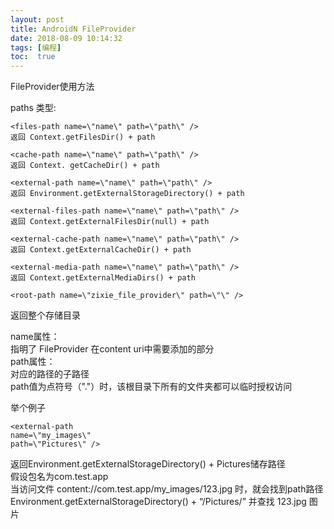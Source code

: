 ```yaml
---
layout: post
title: AndroidN FileProvider
date: 2018-08-09 10:14:32
tags: [编程]
toc:  true
---
```

FileProvider使用方法  

paths 类型:  
```
<files-path name=\"name\" path=\"path\" />
返回 Context.getFilesDir() + path

<cache-path name=\"name\" path=\"path\" />
返回 Context. getCacheDir() + path

<external-path name=\"name\" path=\"path\" />
返回 Environment.getExternalStorageDirectory() + path

<external-files-path name=\"name\" path=\"path\" />
返回 Context.getExternalFilesDir(null) + path

<external-cache-path name=\"name\" path=\"path\" />
返回 Context.getExternalCacheDir() + path

<external-media-path name=\"name\" path=\"path\" />
返回 Context.getExternalMediaDirs() + path

<root-path name=\"zixie_file_provider\" path=\"\" />
```

返回整个存储目录  

name属性：  
指明了 FileProvider 在content uri中需要添加的部分  
path属性：  
对应的路径的子路径  
path值为点符号（"."）时，该根目录下所有的文件夹都可以临时授权访问  

举个例子  
```
<external-path
name=\"my_images\"
path=\"Pictures\" />
```
返回Environment.getExternalStorageDirectory() + Pictures储存路径  
假设包名为com.test.app  
当访问文件 content://com.test.app/my_images/123.jpg 时，就会找到path路径Environment.getExternalStorageDirectory() + “/Pictures/” 并查找 123.jpg 图片